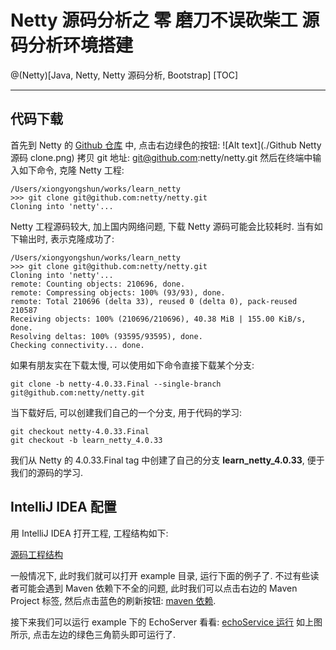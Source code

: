 # Netty 源码分析之 零 磨刀不误砍柴工 源码分析环境搭建
@(Netty)[Java, Netty, Netty 源码分析, Bootstrap]
[TOC]


----------

## 代码下载
首先到 Netty 的 [Github 仓库](https://github.com/netty/netty) 中, 点击右边绿色的按钮:
![Alt text](./Github Netty 源码 clone.png)
拷贝 git 地址: git@github.com:netty/netty.git
然后在终端中输入如下命令, 克隆 Netty 工程:
```
/Users/xiongyongshun/works/learn_netty
>>> git clone git@github.com:netty/netty.git
Cloning into 'netty'...
```
Netty 工程源码较大, 加上国内网络问题, 下载 Netty 源码可能会比较耗时.
当有如下输出时, 表示克隆成功了:
```
/Users/xiongyongshun/works/learn_netty
>>> git clone git@github.com:netty/netty.git
Cloning into 'netty'...
remote: Counting objects: 210696, done.
remote: Compressing objects: 100% (93/93), done.
remote: Total 210696 (delta 33), reused 0 (delta 0), pack-reused 210587
Receiving objects: 100% (210696/210696), 40.38 MiB | 155.00 KiB/s, done.
Resolving deltas: 100% (93595/93595), done.
Checking connectivity... done.
```
如果有朋友实在下载太慢, 可以使用如下命令直接下载某个分支:
```
git clone -b netty-4.0.33.Final --single-branch git@github.com:netty/netty.git
```
当下载好后, 可以创建我们自己的一个分支, 用于代码的学习:
```
git checkout netty-4.0.33.Final
git checkout -b learn_netty_4.0.33
```
我们从 Netty 的 4.0.33.Final tag 中创建了自己的分支 **learn_netty_4.0.33**, 便于我们的源码的学习.

## IntelliJ IDEA 配置
用 IntelliJ IDEA 打开工程, 工程结构如下:

[源码工程结构](Netty源码工程结构.png)

一般情况下, 此时我们就可以打开 example 目录, 运行下面的例子了.
不过有些读者可能会遇到 Maven 依赖下不全的问题, 此时我们可以点击右边的 Maven Project 标签, 然后点击蓝色的刷新按钮:
[maven 依赖](Netty-Maven依赖.png).

接下来我们可以运行 example 下的 EchoServer 看看:
[echoService 运行](EchoServer运行.png)
如上图所示, 点击左边的绿色三角箭头即可运行了.